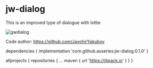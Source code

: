 # jw-dialog
This is an improved type of dialogue with lottie

![gwdialog](https://user-images.githubusercontent.com/98321734/150848045-497f435b-8e98-4cee-9baa-8a0992448d1b.gif)


Code author: https://github.com/JavohirYakubov

dependencies {
	        implementation 'com.github.asseries:jw-dialog:0.1.0'
	}
  
  
  allprojects {
		repositories {
			...
			maven { url 'https://jitpack.io' }
		}
	}
